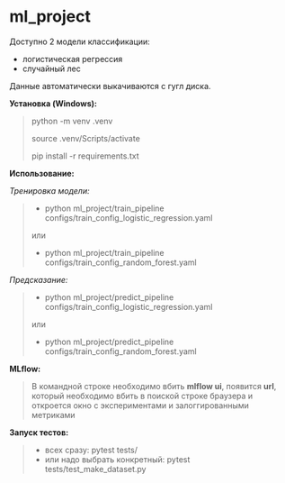 # ml_project

Доступно 2 модели классификации: 
* логистическая регрессия
* случайный лес

Данные автоматически выкачиваются с гугл диска.

**Установка (Windows):**

> python -m venv .venv
> 
> source .venv/Scripts/activate
> 
> pip install -r requirements.txt

**Использование:**

*Тренировка модели:* 
> * python ml_project/train_pipeline configs/train_config_logistic_regression.yaml
> 
> или
> 
> * python ml_project/train_pipeline configs/train_config_random_forest.yaml

*Предсказание:*
> * python ml_project/predict_pipeline configs/train_config_logistic_regression.yaml
> 
> или
> 
> * python ml_project/predict_pipeline configs/train_config_random_forest.yaml



**MLflow:**

> В командной строке необходимо вбить **mlflow ui**, появится **url**, который необходимо вбить в поиской строке браузера и откроется окно с экспериментами и залоггированными метриками
 
 
 **Запуск тестов:**
 
 > * всех сразу: pytest tests/
 > * или надо выбрать конкретный: pytest tests/test_make_dataset.py
